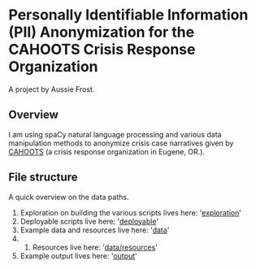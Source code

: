# Personally Identifiable Information (PII) Anonymization for the CAHOOTS Crisis Response Organization

A project by Aussie Frost.

## Overview
I am using spaCy natural language processing and various data manipulation methods to anonymize crisis case narratives given by [CAHOOTS](https://whitebirdclinic.org/cahoots/) (a crisis response organization in Eugene, OR.).

## File structure
A quick overview on the data paths.
1. Exploration on building the various scripts lives here: '[exploration](exploration)'
2. Deployable scripts live here: '[deployable](deployable)'
3. Example data and resources live here: '[data](data)'
4. 1. Resources live here: '[data/resources](data/resources)'
5. Example output lives here: '[output](output)'
